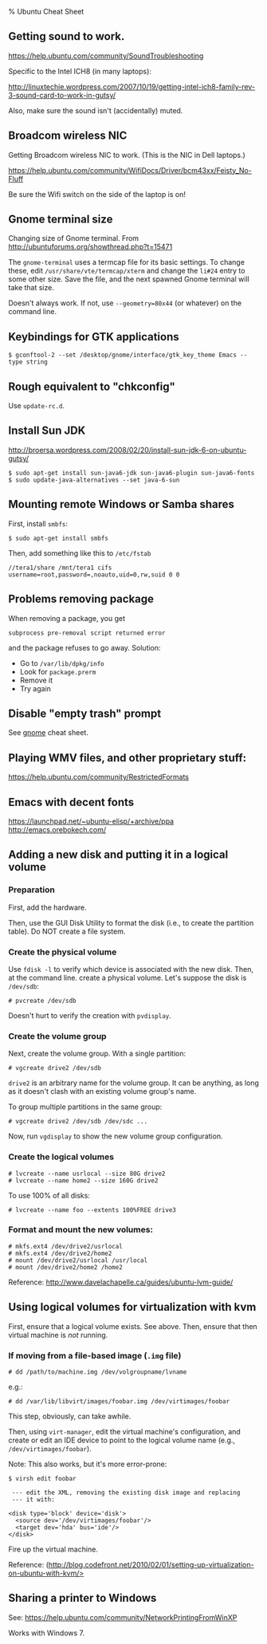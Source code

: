 % Ubuntu Cheat Sheet


## Getting sound to work.

<https://help.ubuntu.com/community/SoundTroubleshooting>

Specific to the Intel ICH8 (in many laptops):

<http://linuxtechie.wordpress.com/2007/10/19/getting-intel-ich8-family-rev-3-sound-card-to-work-in-gutsy/>

Also, make sure the sound isn't (accidentally) muted.

## Broadcom wireless NIC

Getting Broadcom wireless NIC to work. (This is the NIC in Dell laptops.)

<https://help.ubuntu.com/community/WifiDocs/Driver/bcm43xx/Feisty_No-Fluff>

Be sure the Wifi switch on the side of the laptop is on!

## Gnome terminal size

Changing size of Gnome terminal. From
<http://ubuntuforums.org/showthread.php?t=15471>

The `gnome-terminal` uses a termcap file for its basic settings. To change
these, edit `/usr/share/vte/termcap/xterm` and change the `li#24` entry to
some other size. Save the file, and the next spawned Gnome terminal will
take that size.

Doesn't always work. If not, use `--geometry=80x44` (or whatever) on the
command line.

## Keybindings for GTK applications

    $ gconftool-2 --set /desktop/gnome/interface/gtk_key_theme Emacs --type string

## Rough equivalent to "chkconfig"

Use `update-rc.d`.

## Install Sun JDK

<http://broersa.wordpress.com/2008/02/20/install-sun-jdk-6-on-ubuntu-gutsy/>

    $ sudo apt-get install sun-java6-jdk sun-java6-plugin sun-java6-fonts
    $ sudo update-java-alternatives --set java-6-sun

## Mounting remote Windows or Samba shares

First, install `smbfs`:

    $ sudo apt-get install smbfs

Then, add something like this to `/etc/fstab`

    //tera1/share /mnt/tera1 cifs username=root,password=,noauto,uid=0,rw,suid 0 0

## Problems removing package

When removing a package, you get

    subprocess pre-removal script returned error

and the package refuses to go away. Solution:

* Go to `/var/lib/dpkg/info`
* Look for `package.prerm`
* Remove it
* Try again

## Disable "empty trash" prompt

See [gnome](gnome.html) cheat sheet.

## Playing WMV files, and other proprietary stuff:

<https://help.ubuntu.com/community/RestrictedFormats>

## Emacs with decent fonts

<https://launchpad.net/~ubuntu-elisp/+archive/ppa>
<http://emacs.orebokech.com/>

## Adding a new disk and putting it in a logical volume

### Preparation

First, add the hardware.

Then, use the GUI Disk Utility to format the disk (i.e., to create
the partition table). Do NOT create a file system.

### Create the physical volume

Use `fdisk -l` to verify which device is associated with the new disk.
Then, at the command line. create a physical volume. Let's suppose the
disk is `/dev/sdb`:

    # pvcreate /dev/sdb

Doesn't hurt to verify the creation with `pvdisplay`.

### Create the volume group

Next, create the volume group. With a single partition:

    # vgcreate drive2 /dev/sdb

`drive2` is an arbitrary name for the volume group. It can be anything,
as long as it doesn't clash with an existing volume group's name.

To group multiple partitions in the same group:

    # vgcreate drive2 /dev/sdb /dev/sdc ...

Now, run `vgdisplay` to show the new volume group configuration.

### Create the logical volumes

    # lvcreate --name usrlocal --size 80G drive2
    # lvcreate --name home2 --size 160G drive2

To use 100% of all disks:

    # lvcreate --name foo --extents 100%FREE drive3

### Format and mount the new volumes:

    # mkfs.ext4 /dev/drive2/usrlocal
    # mkfs.ext4 /dev/drive2/home2
    # mount /dev/drive2/usrlocal /usr/local
    # mount /dev/drive2/home2 /home2

Reference: <http://www.davelachapelle.ca/guides/ubuntu-lvm-guide/>

## Using logical volumes for virtualization with kvm

First, ensure that a logical volume exists. See above. Then, ensure that
then virtual machine is *not* running.

### If moving from a file-based image (`.img` file)

    # dd /path/to/machine.img /dev/volgroupname/lvname

e.g.:

    # dd /var/lib/libvirt/images/foobar.img /dev/virtimages/foobar

This step, obviously, can take awhile.

Then, using `virt-manager`, edit the virtual machine's configuration, and
create or edit an IDE device to point to the logical volume name
(e.g., `/dev/virtimages/foobar`).

Note: This also works, but it's more error-prone:

    $ virsh edit foobar

     --- edit the XML, removing the existing disk image and replacing
     --- it with:

    <disk type='block' device='disk'>
      <source dev='/dev/virtimages/foobar'/>
      <target dev='hda' bus='ide'/>
    </disk>

Fire up the virtual machine.

Reference: (http://blog.codefront.net/2010/02/01/setting-up-virtualization-on-ubuntu-with-kvm/>

## Sharing a printer to Windows

See: <https://help.ubuntu.com/community/NetworkPrintingFromWinXP>

Works with Windows 7.
